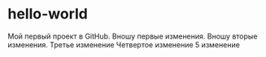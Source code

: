 # hello-world
Мой первый проект в GitHub.
Вношу первые изменения.
Вношу вторые изменения.
Третье изменение
Четвертое изменение
5 изменение
